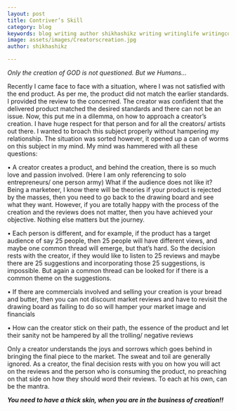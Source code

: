 ```yaml
---
layout: post
title: Contriver’s Skill
category: blog
keywords: blog writing author shikhashikz writing writinglife writingcommunity dailyblogpost skill creation goingsolo
image: assets/images/Creatorscreation.jpg
author: shikhashikz

---
```


*Only the creation of GOD is not questioned. But we Humans…*

Recently I came face to face with a situation, where I was not satisfied with the end product. As per me, the product did not match the earlier standards. I provided the review to the concerned. The creator was confident that the delivered product matched the desired standards and there can not be an issue. Now, this put me in a dilemma, on how to approach a creator’s creation. I have huge respect for that person and for all the creators/ artists out there. I wanted to broach this subject properly without hampering my relationship. The situation was sorted however, it opened up a can of worms on this subject in my mind. My mind was hammered with all these questions:

•	A creator creates a product, and behind the creation, there is so much love and passion involved. (Here I am only referencing to solo entrepreneurs/ one person army) What if the audience does not like it? Being a marketeer, I know there will be theories if your product is rejected by the masses, then you need to go back to the drawing board and see what they want. However, if you are totally happy with the process of the creation and the reviews does not matter, then you have achieved your objective. Nothing else matters but the journey.

•	Each person is different, and for example, if the product has a target audience of say 25 people, then 25 people will have different views, and maybe one common thread will emerge, but that’s hard. So the decision rests with the creator, if they would like to listen to 25 reviews and maybe there are 25 suggestions and incorporating those 25 suggestions, is impossible. But again a common thread can be looked for if there is a common theme on the suggestions.

•	If there are commercials involved and selling your creation is your bread and butter, then you can not discount market reviews and have to revisit the drawing board as failing to do so will hamper your market image and financials

•	How can the creator stick on their path, the essence of the product and let their sanity not be hampered by all the trolling/ negative reviews

Only a creator understands the joys and sorrows which goes behind in bringing the final piece to the market. The sweat and toil are generally ignored. As a creator, the final decision rests with you on how you will act on the reviews and the person who is consuming the product, no preaching on that side on how they should word their reviews. To each at his own, can be the mantra. 

***You need to have a thick skin, when you are in the business of creation!!***
